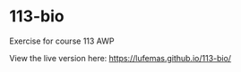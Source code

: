 # 113-bio
Exercise for course 113 AWP

View the live version here: <a href="https://lufemas.github.io/113-bio/" target="_blank" >https://lufemas.github.io/113-bio/</a>
